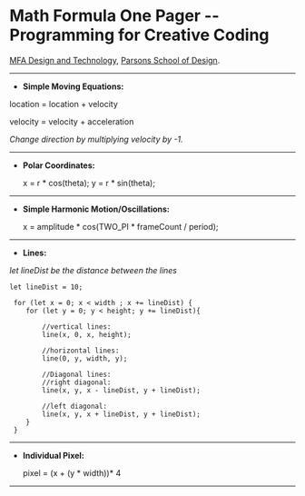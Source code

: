 # Math Formula One Pager -- Programming for Creative Coding

[MFA Design and Technology](http://www.newschool.edu/parsons/mfa-design-technology/), [Parsons School of Design](http://www.newschool.edu/parsons/).

---
* **Simple Moving Equations:** 

 location = location + velocity

 velocity = velocity + acceleration

 *Change direction by multiplying velocity by -1.*

---
* **Polar Coordinates:**  
 
 	x = r * cos(theta);
 	y = r * sin(theta);

---
* **Simple Harmonic Motion/Oscillations:** 

	x = amplitude * cos(TWO_PI * frameCount / period);

---
* **Lines:** 

*let lineDist be the distance between the lines*

```
let lineDist = 10;

 for (let x = 0; x < width ; x += lineDist) {
  	for (let y = 0; y < height; y += lineDist){

		//vertical lines:
		line(x, 0, x, height);  

		//horizontal lines:
		line(0, y, width, y);

		//Diagonal lines:
		//right diagonal: 
		line(x, y, x - lineDist, y + lineDist); 

		//left diagonal: 
		line(x, y, x + lineDist, y + lineDist);
	}
 }	

```


---
* **Individual Pixel:** 

	pixel = (x + (y * width))* 4
 
---




